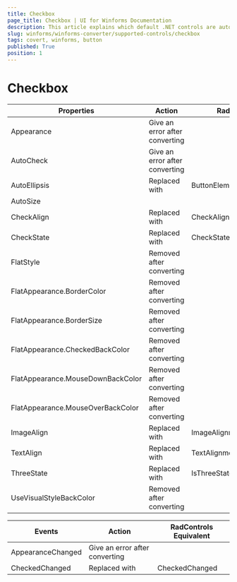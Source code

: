 ```yaml
---
title: Checkbox
page_title: Checkbox | UI for Winforms Documentation
description: This article explains which default .NET controls are automatically converted.
slug: winforms/winforms-converter/supported-controls/checkbox
tags: covert, winforms, button
published: True
position: 1
---
```


# Checkbox

|Properties|Action|RadControls Equivalent|
|---|---|---|
|Appearance|Give an error after converting|   |
|AutoCheck|Give an error after converting|   |
|AutoEllipsis|Replaced with|ButtonElement.TextElement.AutoEllipsis|
|AutoSize|   |   |
|CheckAlign|Replaced with|CheckAlignment|
|CheckState|Replaced with|CheckState|
|FlatStyle |Removed after converting|   |
|FlatAppearance.BorderColor|Removed after converting|   |
|FlatAppearance.BorderSize|Removed after converting|   |
|FlatAppearance.CheckedBackColor|Removed after converting|   |
|FlatAppearance.MouseDownBackColor|Removed after converting|   |
|FlatAppearance.MouseOverBackColor|Removed after converting|   |
|ImageAlign|Replaced with|ImageAlignment|
|TextAlign|Replaced with|TextAlignment|
|ThreeState|Replaced with|IsThreeState|
|UseVisualStyleBackColor|Removed after converting|   |

|Events|Action|RadControls Equivalent|
|---|---|---|
|AppearanceChanged|Give an error after converting|   |
|CheckedChanged|Replaced with|CheckedChanged|